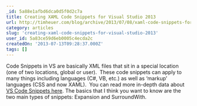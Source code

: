 ```yaml
---
_id: 5a88e1afbd6dca0d5f0d2c7a
title: Creating XAML Code Snippets for Visual Studio 2013
url: http://timheuer.com/blog/archive/2013/07/08/xaml-code-snippets-for-visual-studio.aspx
category: articles
slug: 'creating-xaml-code-snippets-for-visual-studio-2013'
user_id: 5a83ce59d6eb0005c4ecda2c
createdOn: '2013-07-13T09:28:37.000Z'
tags: []
---
```


Code Snippets in VS are basically XML files that sit in a special location (one of two locations, global or user).  These code snippets can apply to many things including languages (C#, VB, etc.) as well as ‘markup’ languages (CSS and now XAML).  You can read more in-depth data about <a href="http://msdn.microsoft.com/en-us/library/ms165392(v=vs.120).aspx">VS Code Snippets here</a>. The basics that I think you want to know are the two main types of snippets: Expansion and SurroundWith.

